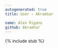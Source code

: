 ```yaml
---
autogenerated: true
title: User › Akramhar

name: Alex Rigano
github: Akramhar
---
```


{% include stub %}
